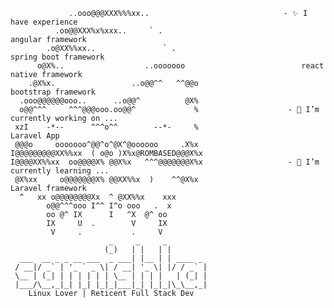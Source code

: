      
                 ..ooo@@@XXX%%%xx..                              - ✨ I have experience
              .oo@@XXX%x%xxx..     ` .                               angular framework 
            .o@XX%%xx..               ` .                            spring boot framework
          o@X%..                  ..ooooooo                          react native framework
        .@X%x.                 ..o@@^^   ^^@@o                       bootstrap framework
      .ooo@@@@@@ooo..      ..o@@^          @X%
      o@@^^^     ^^^@@@ooo.oo@@^             %                    - 🔭 I’m currently working on ...
     xzI    -*--      ^^^o^^        --*-     %                       Laravel App
     @@@o     ooooooo^@@^o^@X^@oooooo     .X%x
    I@@@@@@@@@XX%%xx  ( o@o )X%x@ROMBASED@@@X%x
    I@@@@XX%%xx  oo@@@@X% @@X%x   ^^^@@@@@@@X%x                   - 🌱 I’m currently learning ...
     @X%xx     o@@@@@@@X% @@XX%%x  )    ^^@X%x                       Laravel framework
      ^   xx o@@@@@@@@Xx  ^ @XX%%x    xxx
            o@@^^^ooo I^^ I^o ooo   .  x
            oo @^ IX      I   ^X  @^ oo
            IX     U  .        V     IX
             V     .           .     V
                          _     _     _         
                         (_)   | |   | |        
      ___  __ _ _ __ ___  _ ___| |__ | | ____ _ 
     / __|/ _` | '_ ` _ \| / __| '_ \| |/ / _` |
     \__ | (_| | | | | | | \__ | | | |   | (_| |
     |___/\__,_|_| |_| |_|_|___|_| |_|_|\_\__,_|
        Linux Lover | Reticent Full Stack Dev  
                                            
                                            

<!--
**lahirusamishka/lahirusamishka** is a ✨ _special_ ✨ repository because its `README.md` (this file) appears on your GitHub profile.

Here are some ideas to get you started:

- 🔭 I’m currently working on ...
- 🌱 I’m currently learning ...
- 👯 I’m looking to collaborate on ...
- 🤔 I’m looking for help with ...
- 💬 Ask me about ...
- 📫 How to reach me: ...
- 😄 Pronouns: ...
- ⚡ Fun fact: ...
-->
